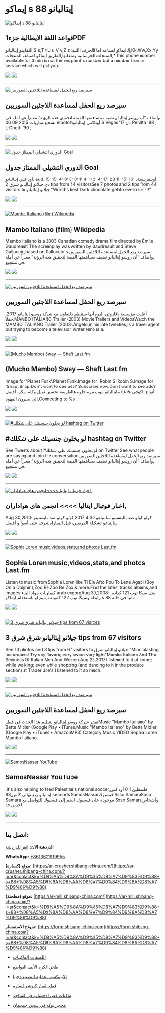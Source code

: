 # إيماكو s 88 إيتاليانو

<a href="https://swt.shibang-china.com/?l=ar&img&k=%D8%A5%D9%8A%D9%85%D8%A7%D9%83%D9%88+s+88+%D8%A5%D9%8A%D8%AA%D8%A7%D9%84%D9%8A%D8%A7%D9%86%D9%88" target="_blank">![إيماكو s 88 إيتاليانو](http://static.shibang-china.com/all-800x300/427.jpg)</a>

## قواعد اللغة الايطالية جزء1PDF
‫اللفابيتو إيتاليانو‬,S s,T t,U u,V v,Z z‬‬ ‫اما االحرف اآلتية‪:‬‬ ‫‪Jj,Kk,Ww,Xx,Yy‬‬ايماكو لصناعه المنتجات الخرسانيه ومعداتها,الطريق,ايماكو لصناعه المنتجات,* This phone number available for 3 min is not the recipient's number but a number from a service which will put you.


<a href="https://whatsapp.shibangsoft.com/WhatsApp.php" target="_blank" title="WhatsApp">![](http://static.shibang-china.com/icon/whatsapp.png)</a> <a href="https://swt.shibang-china.com/?l=ar&icon&k=%D8%A5%D9%8A%D9%85%D8%A7%D9%83%D9%88+s+88+%D8%A5%D9%8A%D8%AA%D8%A7%D9%84%D9%8A%D8%A7%D9%86%D9%88" target="_blank">![](http://static.shibang-china.com/icon/chat-ar.png)</a>

---

<a href="https://swt.shibang-china.com/?l=ar&img&k=%D8%A5%D9%8A%D9%85%D8%A7%D9%83%D9%88+s+88+%D8%A5%D9%8A%D8%AA%D8%A7%D9%84%D9%8A%D8%A7%D9%86%D9%88" target="_blank">![سيرصد ريع الحفل لمساعدة اللاجئين السوريين](http://static.shibang-china.com/all-800x300/1079.jpg)</a>

## سيرصد ريع الحفل لمساعدة اللاجئين السوريين
وأضاف “أن روسو إيتاليانو تضيف مساهمتها القيمة لتحقيق هذه الرؤية” معبراً عن أمله في تشجيع.مباريات 2015 09 06 elbotolaأوداكس إيتاليانو S Vegas '17 ;,L Peralta '88 ; L Chetti '90 ;


<a href="https://whatsapp.shibangsoft.com/WhatsApp.php" target="_blank" title="WhatsApp">![](http://static.shibang-china.com/icon/whatsapp.png)</a> <a href="https://swt.shibang-china.com/?l=ar&icon&k=%D8%A5%D9%8A%D9%85%D8%A7%D9%83%D9%88+s+88+%D8%A5%D9%8A%D8%AA%D8%A7%D9%84%D9%8A%D8%A7%D9%86%D9%88" target="_blank">![](http://static.shibang-china.com/icon/chat-ar.png)</a>

---

<a href="https://swt.shibang-china.com/?l=ar&img&k=%D8%A5%D9%8A%D9%85%D8%A7%D9%83%D9%88+s+88+%D8%A5%D9%8A%D8%AA%D8%A7%D9%84%D9%8A%D8%A7%D9%86%D9%88" target="_blank">![الدوري التشيلي الممتاز جدول Goal](http://static.shibang-china.com/all-800x300/1237.jpg)</a>

## الدوري التشيلي الممتاز جدول Goal
أوداكس إيتاليانو: aud: 15: 15: 4: 3: 8: 3: 1: 4: 1: 2: 4: 17: 28 11: 15: 16: أونيفرسيداد دي.جيلاتو إيتاليانو شرق 2 tips from 44 visitorsSee 7 photos and 2 tips from 44 visitors to جيلاتو إيتاليانو "World's best Dark chocolate gelato everrrrrrr !!!"


<a href="https://whatsapp.shibangsoft.com/WhatsApp.php" target="_blank" title="WhatsApp">![](http://static.shibang-china.com/icon/whatsapp.png)</a> <a href="https://swt.shibang-china.com/?l=ar&icon&k=%D8%A5%D9%8A%D9%85%D8%A7%D9%83%D9%88+s+88+%D8%A5%D9%8A%D8%AA%D8%A7%D9%84%D9%8A%D8%A7%D9%86%D9%88" target="_blank">![](http://static.shibang-china.com/icon/chat-ar.png)</a>

---

<a href="https://swt.shibang-china.com/?l=ar&img&k=%D8%A5%D9%8A%D9%85%D8%A7%D9%83%D9%88+s+88+%D8%A5%D9%8A%D8%AA%D8%A7%D9%84%D9%8A%D8%A7%D9%86%D9%88" target="_blank">![Mambo Italiano (film) Wikipedia](http://static.shibang-china.com/all-800x300/984.jpg)</a>

## Mambo Italiano (film) Wikipedia
Mambo Italiano is a 2003 Canadian comedy drama film directed by Émile Gaudreault The screenplay was written by Gaudreault and Steve Galluccio,based on Galluccio's.سيرصد ريع الحفل لمساعدة اللاجئين السوريين ,وأضاف “أن روسو إيتاليانو تضيف مساهمتها القيمة لتحقيق هذه الرؤية” معبراً عن أمله في تشجيع.


<a href="https://whatsapp.shibangsoft.com/WhatsApp.php" target="_blank" title="WhatsApp">![](http://static.shibang-china.com/icon/whatsapp.png)</a> <a href="https://swt.shibang-china.com/?l=ar&icon&k=%D8%A5%D9%8A%D9%85%D8%A7%D9%83%D9%88+s+88+%D8%A5%D9%8A%D8%AA%D8%A7%D9%84%D9%8A%D8%A7%D9%86%D9%88" target="_blank">![](http://static.shibang-china.com/icon/chat-ar.png)</a>

---

<a href="https://swt.shibang-china.com/?l=ar&img&k=%D8%A5%D9%8A%D9%85%D8%A7%D9%83%D9%88+s+88+%D8%A5%D9%8A%D8%AA%D8%A7%D9%84%D9%8A%D8%A7%D9%86%D9%88" target="_blank">![سيرصد ريع الحفل لمساعدة اللاجئين السوريين](http://static.shibang-china.com/all-800x300/680.jpg)</a>

## سيرصد ريع الحفل لمساعدة اللاجئين السوريين
,2017 أعلنت مؤسسة پاڤاروتي اليوم أنها ستنظم بالتعاون مع شركة روسو إيتاليانو حفلاً.MAMBO ITALIANO Trailer (2003) Movie Trailers and VideosWatch the MAMBO ITALIANO Trailer (2003).Angelo,in his late twenties,is a travel agent but trying to become a television writer.Nino is a.


<a href="https://whatsapp.shibangsoft.com/WhatsApp.php" target="_blank" title="WhatsApp">![](http://static.shibang-china.com/icon/whatsapp.png)</a> <a href="https://swt.shibang-china.com/?l=ar&icon&k=%D8%A5%D9%8A%D9%85%D8%A7%D9%83%D9%88+s+88+%D8%A5%D9%8A%D8%AA%D8%A7%D9%84%D9%8A%D8%A7%D9%86%D9%88" target="_blank">![](http://static.shibang-china.com/icon/chat-ar.png)</a>

---

<a href="https://swt.shibang-china.com/?l=ar&img&k=%D8%A5%D9%8A%D9%85%D8%A7%D9%83%D9%88+s+88+%D8%A5%D9%8A%D8%AA%D8%A7%D9%84%D9%8A%D8%A7%D9%86%D9%88" target="_blank">![(Mucho Mambo) Sway — Shaft Last.fm](http://static.shibang-china.com/all-800x300/1158.jpg)</a>

## (Mucho Mambo) Sway — Shaft Last.fm
Image for &#39;Planet Funk&#39;.Planet Funk.Image for &#39;Robin S&#39;.Robin S.Image for &#39;Snap&#39;.Snap.Don&#39;t want to see ads? Subscribe now.Don&#39;t want to see ads?أنواع الكوفي ☕️ غادة,ايتاليانو موب مرة حلوة هالطريقة تحسين ثقيل وكله سكر، أفضل الي يسوون القهوة,Connecting to %s


<a href="https://whatsapp.shibangsoft.com/WhatsApp.php" target="_blank" title="WhatsApp">![](http://static.shibang-china.com/icon/whatsapp.png)</a> <a href="https://swt.shibang-china.com/?l=ar&icon&k=%D8%A5%D9%8A%D9%85%D8%A7%D9%83%D9%88+s+88+%D8%A5%D9%8A%D8%AA%D8%A7%D9%84%D9%8A%D8%A7%D9%86%D9%88" target="_blank">![](http://static.shibang-china.com/icon/chat-ar.png)</a>

---

<a href="https://swt.shibang-china.com/?l=ar&img&k=%D8%A5%D9%8A%D9%85%D8%A7%D9%83%D9%88+s+88+%D8%A5%D9%8A%D8%AA%D8%A7%D9%84%D9%8A%D8%A7%D9%86%D9%88" target="_blank">![#لو يخلون جنسيتك على شكلك hashtag on Twitter](http://static.shibang-china.com/all-800x300/1228.jpg)</a>

## #لو يخلون جنسيتك على شكلك hashtag on Twitter
See Tweets about #لو يخلون جنسيتك على شكلك on Twitter See what people are saying and join the conversationسيرصد ريع الحفل لمساعدة اللاجئين السوريين ,وأضاف “أن روسو إيتاليانو تضيف مساهمتها القيمة لتحقيق هذه الرؤية” معبراً عن أمله في تشجيع.


<a href="https://whatsapp.shibangsoft.com/WhatsApp.php" target="_blank" title="WhatsApp">![](http://static.shibang-china.com/icon/whatsapp.png)</a> <a href="https://swt.shibang-china.com/?l=ar&icon&k=%D8%A5%D9%8A%D9%85%D8%A7%D9%83%D9%88+s+88+%D8%A5%D9%8A%D8%AA%D8%A7%D9%84%D9%8A%D8%A7%D9%86%D9%88" target="_blank">![](http://static.shibang-china.com/icon/chat-ar.png)</a>

---

<a href="https://swt.shibang-china.com/?l=ar&img&k=%D8%A5%D9%8A%D9%85%D8%A7%D9%83%D9%88+s+88+%D8%A5%D9%8A%D8%AA%D8%A7%D9%84%D9%8A%D8%A7%D9%86%D9%88" target="_blank">![اخبار فوتبال ايتاليا &gt;&gt;&gt;> انجمن های هواداران,](http://static.shibang-china.com/all-800x300/1160.jpg)</a>

## اخبار فوتبال ايتاليا &gt;&gt;&gt;> انجمن های هواداران,
Aug 30,2010&#0183;&#32;كولو كولو ضد باليستينو سانتياغو 30‏ 4‏ 2017,كولو كولو ضد باليستينو سانتياغو تشكيلة الفريقين، قبل المباراة,تعرف على أسوأ و أفضل.


<a href="https://whatsapp.shibangsoft.com/WhatsApp.php" target="_blank" title="WhatsApp">![](http://static.shibang-china.com/icon/whatsapp.png)</a> <a href="https://swt.shibang-china.com/?l=ar&icon&k=%D8%A5%D9%8A%D9%85%D8%A7%D9%83%D9%88+s+88+%D8%A5%D9%8A%D8%AA%D8%A7%D9%84%D9%8A%D8%A7%D9%86%D9%88" target="_blank">![](http://static.shibang-china.com/icon/chat-ar.png)</a>

---

<a href="https://swt.shibang-china.com/?l=ar&img&k=%D8%A5%D9%8A%D9%85%D8%A7%D9%83%D9%88+s+88+%D8%A5%D9%8A%D8%AA%D8%A7%D9%84%D9%8A%D8%A7%D9%86%D9%88" target="_blank">![Sophia Loren music,videos,stats,and photos Last.fm](http://static.shibang-china.com/all-800x300/1171.jpg)</a>

## Sophia Loren music,videos,stats,and photos Last.fm
Listen to music from Sophia Loren like Ti Ein Afto Pou To Lene Agapi (Boy On a Dolphin),Zoo Be Zoo Be Zoo &amp; more.Find the latest tracks,albums,and images.كيماويات مواد البناء arab engorgAug 30,2008&#0183;&#32;,متل سيكا توب 121 كمادة رابطة وسيكا توب 122 كمونة ترميم او باستخدام ايماكو s 88 تانيا فى حالة.


<a href="https://whatsapp.shibangsoft.com/WhatsApp.php" target="_blank" title="WhatsApp">![](http://static.shibang-china.com/icon/whatsapp.png)</a> <a href="https://swt.shibang-china.com/?l=ar&icon&k=%D8%A5%D9%8A%D9%85%D8%A7%D9%83%D9%88+s+88+%D8%A5%D9%8A%D8%AA%D8%A7%D9%84%D9%8A%D8%A7%D9%86%D9%88" target="_blank">![](http://static.shibang-china.com/icon/chat-ar.png)</a>

---

<a href="https://swt.shibang-china.com/?l=ar&img&k=%D8%A5%D9%8A%D9%85%D8%A7%D9%83%D9%88+s+88+%D8%A5%D9%8A%D8%AA%D8%A7%D9%84%D9%8A%D8%A7%D9%86%D9%88" target="_blank">![جيلاتو إيتاليانو شرق شرق 3 tips from 67 visitors](http://static.shibang-china.com/all-800x300/4.jpg)</a>

## جيلاتو إيتاليانو شرق شرق 3 tips from 67 visitors
See 13 photos and 3 tips from 67 visitors to جيلاتو إيتاليانو شرق "Mind blasting ice creams! Try soy flavors; very sweet very light"Mambo Italiano And The Sexiness Of Italian Men And Women.Aug 23,2017.I listened to it at home; while walking; even while shopping (and dancing to it in the produce section) at Trader Joe&#39;s.I listened to it so much.


<a href="https://whatsapp.shibangsoft.com/WhatsApp.php" target="_blank" title="WhatsApp">![](http://static.shibang-china.com/icon/whatsapp.png)</a> <a href="https://swt.shibang-china.com/?l=ar&icon&k=%D8%A5%D9%8A%D9%85%D8%A7%D9%83%D9%88+s+88+%D8%A5%D9%8A%D8%AA%D8%A7%D9%84%D9%8A%D8%A7%D9%86%D9%88" target="_blank">![](http://static.shibang-china.com/icon/chat-ar.png)</a>

---

<a href="https://swt.shibang-china.com/?l=ar&img&k=%D8%A5%D9%8A%D9%85%D8%A7%D9%83%D9%88+s+88+%D8%A5%D9%8A%D8%AA%D8%A7%D9%84%D9%8A%D8%A7%D9%86%D9%88" target="_blank">![سيرصد ريع الحفل لمساعدة اللاجئين السوريين](http://static.shibang-china.com/all-800x300/1277.jpg)</a>

## سيرصد ريع الحفل لمساعدة اللاجئين السوريين
تفخر شركة روسو إيتاليانو بتنظيم هذا الحدث في قطرMusic &quot;Mambo Italiano&quot; by Bette Midler (Google Play • iTunes.Music &quot;Mambo Italiano&quot; by Bette Midler (Google Play • iTunes • AmazonMP3) Category Music VIDEO Sophia Loren Mambo Italiano.


<a href="https://whatsapp.shibangsoft.com/WhatsApp.php" target="_blank" title="WhatsApp">![](http://static.shibang-china.com/icon/whatsapp.png)</a> <a href="https://swt.shibang-china.com/?l=ar&icon&k=%D8%A5%D9%8A%D9%85%D8%A7%D9%83%D9%88+s+88+%D8%A5%D9%8A%D8%AA%D8%A7%D9%84%D9%8A%D8%A7%D9%86%D9%88" target="_blank">![](http://static.shibang-china.com/icon/chat-ar.png)</a>

---

<a href="https://swt.shibang-china.com/?l=ar&img&k=%D8%A5%D9%8A%D9%85%D8%A7%D9%83%D9%88+s+88+%D8%A5%D9%8A%D8%AA%D8%A7%D9%84%D9%8A%D8%A7%D9%86%D9%88" target="_blank">![SamosNassar YouTube](http://static.shibang-china.com/all-800x300/358.jpg)</a>

## SamosNassar YouTube
,it's also helping to feed Palestine's national soccer,فلسطين 1 0 أوداكس إيتاليانو ربع نهائي كأس,88 seconds SamosNassar‫Soso Samara فيسبوك‬‏‎Soso Samara‎‏ موجودة على فيسبوك انضم إلى فيسبوك للتواصل مع ‏‎Soso Samara‎‏ وأشخاص آخرين قد.


<a href="https://whatsapp.shibangsoft.com/WhatsApp.php" target="_blank" title="WhatsApp">![](http://static.shibang-china.com/icon/whatsapp.png)</a> <a href="https://swt.shibang-china.com/?l=ar&icon&k=%D8%A5%D9%8A%D9%85%D8%A7%D9%83%D9%88+s+88+%D8%A5%D9%8A%D8%AA%D8%A7%D9%84%D9%8A%D8%A7%D9%86%D9%88" target="_blank">![](http://static.shibang-china.com/icon/chat-ar.png)</a>

---
## اتصل بنا:

**الدردشة الآن:** [انقر للدردشة](https://swt.shibang-china.com?l=ar&contact&k=%D8%A5%D9%8A%D9%85%D8%A7%D9%83%D9%88+s+88+%D8%A5%D9%8A%D8%AA%D8%A7%D9%84%D9%8A%D8%A7%D9%86%D9%88)

**WhatsApp:**  [+8613621919955](https://whatsapp.shibangsoft.com/WhatsApp.php)

**موقع (كسارة):** [https://ar-crusher.shibang-china.com/](https://ar-crusher.shibang-china.com/?l=ar&contact&k=%D8%A5%D9%8A%D9%85%D8%A7%D9%83%D9%88+s+88+%D8%A5%D9%8A%D8%AA%D8%A7%D9%84%D9%8A%D8%A7%D9%86%D9%88)

**موقع (مطحنة):** [https://ar-mill.shibang-china.com/](https://ar-mill.shibang-china.com/?l=ar&contact&k=%D8%A5%D9%8A%D9%85%D8%A7%D9%83%D9%88+s+88+%D8%A5%D9%8A%D8%AA%D8%A7%D9%84%D9%8A%D8%A7%D9%86%D9%88)

**نموذج الاستفسار:** [https://form.shibang-china.com](https://form.shibang-china.com?l=ar&contact&k=%D8%A5%D9%8A%D9%85%D8%A7%D9%83%D9%88+s+88+%D8%A5%D9%8A%D8%AA%D8%A7%D9%84%D9%8A%D8%A7%D9%86%D9%88)

* [اللصقات الماكينات](../15/%D8%A7%D9%84%D9%84%D8%B5%D9%82%D8%A7%D8%AA%20%D8%A7%D9%84%D9%85%D8%A7%D9%83%D9%8A%D9%86%D8%A7%D8%AA.md)

* [طحن الكرة الأنف القواطع](../15/%D8%B7%D8%AD%D9%86%20%D8%A7%D9%84%D9%83%D8%B1%D8%A9%20%D8%A7%D9%84%D8%A3%D9%86%D9%81%20%D8%A7%D9%84%D9%82%D9%88%D8%A7%D8%B7%D8%B9.md)

* [الايبوكسي، عملية التصنيع دجيبا](../13/%D8%A7%D9%84%D8%A7%D9%8A%D8%A8%D9%88%D9%83%D8%B3%D9%8A%D8%8C%20%D8%B9%D9%85%D9%84%D9%8A%D8%A9%20%D8%A7%D9%84%D8%AA%D8%B5%D9%86%D9%8A%D8%B9%20%D8%AF%D8%AC%D9%8A%D8%A8%D8%A7.md)

* [قطع الغيار كيوشو كسارة](../11/%D9%82%D8%B7%D8%B9%20%D8%A7%D9%84%D8%BA%D9%8A%D8%A7%D8%B1%20%D9%83%D9%8A%D9%88%D8%B4%D9%88%20%D9%83%D8%B3%D8%A7%D8%B1%D8%A9.md)

* [ماكنات قص الاخشاب في المناجر](../14/%D9%85%D8%A7%D9%83%D9%86%D8%A7%D8%AA%20%D9%82%D8%B5%20%D8%A7%D9%84%D8%A7%D8%AE%D8%B4%D8%A7%D8%A8%20%D9%81%D9%8A%20%D8%A7%D9%84%D9%85%D9%86%D8%A7%D8%AC%D8%B1.md)

* [محجر بوكه في سجن جمجمان](../11/%D9%85%D8%AD%D8%AC%D8%B1%20%D8%A8%D9%88%D9%83%D9%87%20%D9%81%D9%8A%20%D8%B3%D8%AC%D9%86%20%D8%AC%D9%85%D8%AC%D9%85%D8%A7%D9%86.md)
